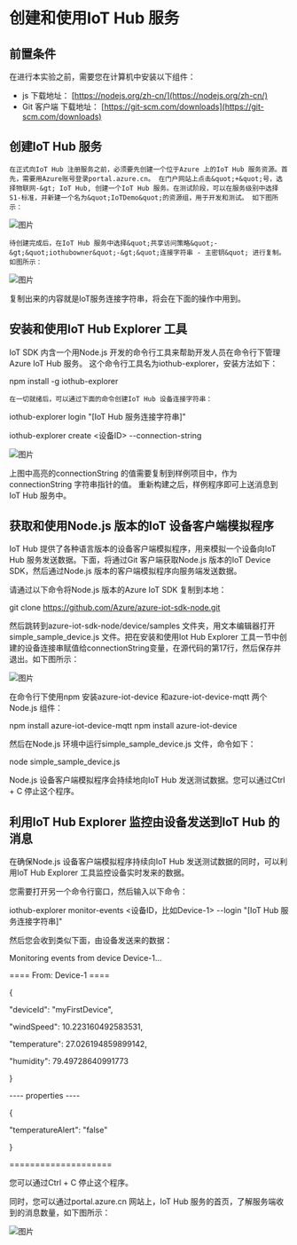 # 创建和使用IoT Hub 服务

## 前置条件

在进行本实验之前，需要您在计算机中安装以下组件：

- js 下载地址： [https://nodejs.org/zh-cn/](https://nodejs.org/zh-cn/)
- Git 客户端 下载地址： [https://git-scm.com/downloads](https://git-scm.com/downloads)

## **创建IoT Hub 服务**

    在正式向IoT Hub 注册服务之前，必须要先创建一个位于Azure 上的IoT Hub 服务资源。首先，需要用Azure账号登录portal.azure.cn。 在门户网站上点击&quot;+&quot;号，选择物联网-&gt; IoT Hub, 创建一个IoT Hub 服务。在测试阶段，可以在服务级别中选择S1-标准，并新建一个名为&quot;IoTDemo&quot;的资源组，用于开发和测试。 如下图所示：

 ![图片](/images/Internet-of-Things/01.png)

    待创建完成后，在IoT Hub 服务中选择&quot;共享访问策略&quot;-&gt;&quot;iothubowner&quot;-&gt;&quot;连接字符串 - 主密钥&quot; 进行复制。如图所示：

 ![图片](/images/Internet-of-Things/02.png)

   复制出来的内容就是IoT服务连接字符串，将会在下面的操作中用到。

## 安装和使用IoT Hub Explorer 工具

   IoT SDK 内含一个用Node.js 开发的命令行工具来帮助开发人员在命令行下管理Azure IoT Hub 服务。 这个命令行工具名为iothub-explorer，安装方法如下：

npm install -g iothub-explorer

    在一切就绪后，可以通过下面的命令创建IoT Hub 设备连接字符串：

iothub-explorer login &quot;[IoT Hub 服务连接字符串]&quot;

iothub-explorer create &lt;设备ID&gt; --connection-string

![图片](/images/Internet-of-Things/03.png)

上图中高亮的connectionString 的值需要复制到样例项目中，作为connectionString 字符串指针的值。 重新构建之后，样例程序即可上送消息到IoT Hub 服务中。

## 获取和使用Node.js 版本的IoT 设备客户端模拟程序

   IoT Hub 提供了各种语言版本的设备客户端模拟程序，用来模拟一个设备向IoT Hub 服务发送数据。下面，将通过Git 客户端获取Node.js 版本的IoT Device SDK，然后通过Node.js 版本的客户端模拟程序向服务端发送数据。

   请通过以下命令将Node.js 版本的Azure IoT SDK 复制到本地：

git clone https://github.com/Azure/azure-iot-sdk-node.git

   然后跳转到azure-iot-sdk-node/device/samples 文件夹，用文本编辑器打开simple\_sample\_device.js 文件。把在安装和使用Iot Hub Explorer 工具一节中创建的设备连接串赋值给connectionString变量，在源代码的第17行，然后保存并退出。如下图所示：

![图片](/images/Internet-of-Things/04.png)

在命令行下使用npm 安装azure-iot-device 和azure-iot-device-mqtt 两个Node.js 组件：

npm install azure-iot-device-mqtt
npm install azure-iot-device

然后在Node.js 环境中运行simple\_sample\_device.js 文件，命令如下：

node simple\_sample\_device.js

Node.js 设备客户端模拟程序会持续地向IoT Hub 发送测试数据。您可以通过Ctrl + C 停止这个程序。

## 利用IoT Hub Explorer 监控由设备发送到IoT Hub 的消息

在确保Node.js 设备客户端模拟程序持续向IoT Hub 发送测试数据的同时，可以利用IoT Hub Explorer 工具监控设备实时发来的数据。

   您需要打开另一个命令行窗口，然后输入以下命令：

iothub-explorer monitor-events &lt;设备ID，比如Device-1&gt; --login &quot;[IoT Hub 服务连接字符串]&quot;

   然后您会收到类似下面，由设备发送来的数据：

Monitoring events from device Device-1...

==== From: Device-1 ====

{

  &quot;deviceId&quot;: &quot;myFirstDevice&quot;,

  &quot;windSpeed&quot;: 10.223160492583531,

  &quot;temperature&quot;: 27.026194859899142,

  &quot;humidity&quot;: 79.49728640991773

}

---- properties ----

{

  &quot;temperatureAlert&quot;: &quot;false&quot;

}

====================

   您可以通过Ctrl + C 停止这个程序。

   同时，您可以通过portal.azure.cn 网站上，IoT Hub 服务的首页，了解服务端收到的消息数量，如下图所示：

![图片](/images/Internet-of-Things/05.png)